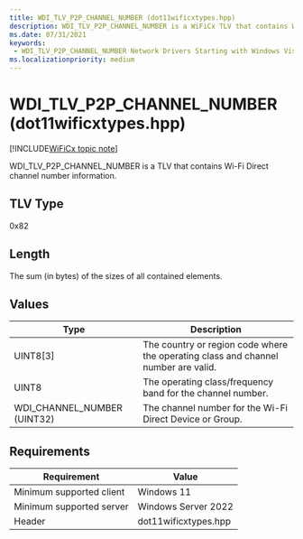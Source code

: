 ```yaml
---
title: WDI_TLV_P2P_CHANNEL_NUMBER (dot11wificxtypes.hpp)
description: WDI_TLV_P2P_CHANNEL_NUMBER is a WiFiCx TLV that contains Wi-Fi Direct channel number information.
ms.date: 07/31/2021
keywords:
 - WDI_TLV_P2P_CHANNEL_NUMBER Network Drivers Starting with Windows Vista
ms.localizationpriority: medium
---
```


# WDI\_TLV\_P2P\_CHANNEL\_NUMBER (dot11wificxtypes.hpp)

[!INCLUDE[WiFiCx topic note](../includes/wificx-version-warning.md)]


WDI\_TLV\_P2P\_CHANNEL\_NUMBER is a TLV that contains Wi-Fi Direct channel number information.

## TLV Type


0x82

## Length


The sum (in bytes) of the sizes of all contained elements.

## Values


| Type                          | Description                                                                        |
|-------------------------------|------------------------------------------------------------------------------------|
| UINT8\[3\]                    | The country or region code where the operating class and channel number are valid. |
| UINT8                         | The operating class/frequency band for the channel number.                         |
| WDI\_CHANNEL\_NUMBER (UINT32) | The channel number for the Wi-Fi Direct Device or Group.                           |

 

## Requirements

|Requirement|Value|
|--- |--- |
|Minimum supported client|Windows 11|
|Minimum supported server|Windows Server 2022|
|Header|dot11wificxtypes.hpp|

 

 




